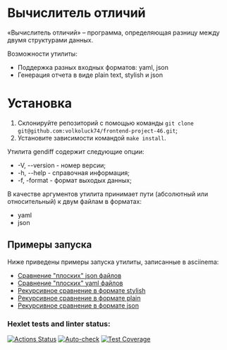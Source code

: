#  Вычислитель отличий

«Вычислитель отличий» – программа, определяющая разницу между двумя структурами данных.

Возможности утилиты:
* Поддержка разных входных форматов: yaml, json
* Генерация отчета в виде plain text, stylish и json

# Установка
1. Склонируйте репозиторий с помощью команды `git clone git@github.com:volkoluck74/frontend-project-46.git`;
2. Установите зависимости командой `make install`.

Утилита gendiff содержит следующие опции:

* -V, --version - номер версии;
* -h, --help - справочная информация;
* -f, -format - формат выходых данных;

В качестве аргументов утилита принимает пути (абсолютный или относительный) к двум файлам в форматах:
* yaml
* json

## Примеры запуска
Ниже приведены примеры запуска утилиты, записанные в asciinema:
* [Сравнение "плоских" json файлов](https://asciinema.org/a/e2h0hA78S0ekahGBIUN2U5qrC)
* [Сравнение "плоских" yaml файлов](https://asciinema.org/a/KHQ9CU68MtI8SN1H6uobMfLMZ)
* [Рекурсивное сравнение в формате stylish](https://asciinema.org/a/pfDls4vBvMMdUUIMc43Fjjure)
* [Рекурсивное сравнение в формате plain](https://asciinema.org/a/HpjxTZFT5Ns9FTkPOnx8wWAFk)
* [Рекурсивное сравнение в формате json](https://asciinema.org/a/3tESzanhXhmCYc3bQz6oJArJG)




### Hexlet tests and linter status:
[![Actions Status](https://github.com/volkoluck74/frontend-project-46/actions/workflows/hexlet-check.yml/badge.svg)](https://github.com/volkoluck74/frontend-project-46/actions)
[![Auto-check](https://github.com/volkoluck74/frontend-project-46/actions/workflows/auto-check.yml/badge.svg)](https://github.com/volkoluck74/frontend-project-46/actions/workflows/auto-check.yml)
[![Test Coverage](https://api.codeclimate.com/v1/badges/d138ce494d9c0ef7f4dd/test_coverage)](https://codeclimate.com/github/volkoluck74/frontend-project-46/test_coverage)

